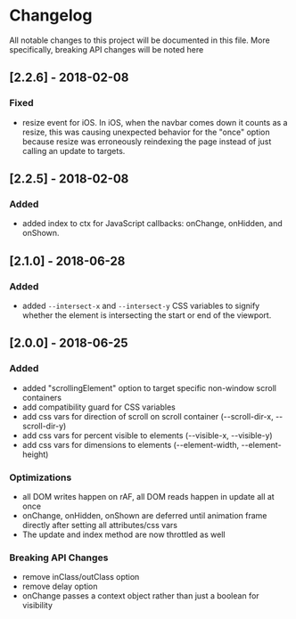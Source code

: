 # Changelog
All notable changes to this project will be documented in this file.  More specifically, breaking API changes will be noted here

## [2.2.6] - 2018-02-08
### Fixed

- resize event for iOS. In iOS, when the navbar comes down it counts as a resize, this was causing unexpected behavior for the "once" option because resize was erroneously reindexing the page instead of just calling an update to targets.

## [2.2.5] - 2018-02-08
### Added

- added index to ctx for JavaScript callbacks: onChange, onHidden, and onShown.

## [2.1.0] - 2018-06-28
### Added 

- added ```--intersect-x``` and ```--intersect-y``` CSS variables to signify whether the element is intersecting the start or end of the viewport.


## [2.0.0] - 2018-06-25
### Added

- added "scrollingElement" option to target specific non-window scroll containers
- add compatibility guard for CSS variables
- add css vars for direction of scroll on scroll container (--scroll-dir-x, --scroll-dir-y) 
- add css vars for percent visible to elements (--visible-x, --visible-y)
- add css vars for dimensions to elements (--element-width, --element-height)

### Optimizations

- all DOM writes happen on rAF, all DOM reads happen in update all at once
- onChange, onHidden, onShown are deferred until animation frame directly after setting all attributes/css vars
- The update and index method are now throttled as well

### Breaking API Changes

- remove inClass/outClass option
- remove delay option
- onChange passes a context object rather than just a boolean for visibility
